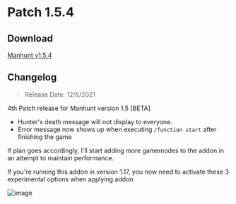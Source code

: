 # Patch 1.5.4
## Download
[Manhunt v1.5.4](https://cdn.discordapp.com/attachments/734424410668138576/853232013343457320/Beta_1.5.4.mcpack)

## Changelog
> Release Date: 12/6/2021

4th Patch release for Manhunt version 1.5 [BETA]

- Hunter's death message will not display to everyone.
- Error message now shows up when executing `/function start` after finishing the game

If plan goes accordingly, I'll start adding more gamemodes to the addon in an attempt to maintain performance.

If you're running this addon in version 1.17, you now need to activate these 3 experimental options when applying addon

![image](https://media.discordapp.net/attachments/734424410668138576/853014216579350538/unknown.png)